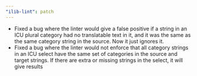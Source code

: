 ```yaml
---
"ilib-lint": patch
---
```


- Fixed a bug where the linter would give a false positive
  if a string in an ICU plural category had no translatable
  text in it, and it was the same as the same category
  string in the source. Now it just ignores it.
- Fixed a bug where the linter would not enforce that all
  category strings in an ICU select have the same set of
  categories in the source and target strings. If there are
  extra or missing strings in the select, it will give results
